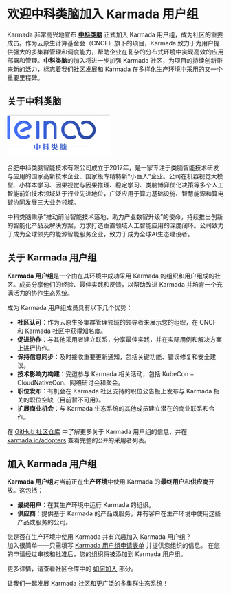 # 欢迎中科类脑加入 Karmada 用户组

Karmada 非常高兴地宣布 **[中科类脑](http://www.leinao.ai/)** 正式加入 Karmada 用户组，成为社区的重要成员。作为云原生计算基金会（CNCF）旗下的项目，Karmada 致力于为用户提供强大的多集群管理和调度能力，帮助企业在复杂的分布式环境中实现高效的应用部署和管理。**中科类脑**的加入将进一步加强 Karmada 社区，为项目的持续创新带来新的活力，标志着我们社区发展和 Karmada 在多样化生产环境中采用的又一个重要里程碑。

## 关于中科类脑

![brain inspired](../../../../static/img/supporters/leinao.png)

合肥中科类脑智能技术有限公司成立于2017年，是一家专注于类脑智能技术研发与应用的国家高新技术企业、国家级专精特新“小巨人”企业。公司在机器视觉大模型、小样本学习、因果视觉与因果推理、稳定学习、类脑博弈优化决策等多个人工智能前沿技术领域处于行业先进地位，广泛应用于算力基础设施、智慧能源和算电碳协同发展三大业务领域。

中科类脑秉承“推动前沿智能技术落地，助力产业数智升级”的使命，持续推出创新的智能化产品及解决方案，力求打造垂直领域人工智能应用的深度闭环。公司致力于成为全球领先的能源智能服务企业，致力于成为全球AI生态建设者。

## 关于 Karmada 用户组

**Karmada 用户组**是一个由在其环境中成功采用 Karmada 的组织和用户组成的社区。成员分享他们的经验、最佳实践和反馈，以帮助改进 Karmada 并培育一个充满活力的协作生态系统。

成为 Karmada 用户组成员具有以下几个优势：

- **社区认可**：作为云原生多集群管理领域的领导者来展示您的组织，在 CNCF 和 Karmada 社区中获得知名度。
- **促进协作**：与其他采用者建立联系，分享最佳实践，并在实际用例和解决方案上进行协作。
- **保持信息同步**：及时接收重要更新通知，包括关键功能、错误修复和安全建议。
- **技术影响力构建**：受邀参与 Karmada 相关活动，包括 KubeCon + CloudNativeCon、网络研讨会和聚会。
- **职位发布**：有机会在 Karmada 社区支持的职位公告板上发布与 Karmada 相关的职位空缺（目前暂不可用）。
- **扩展商业机会**：与 Karmada 生态系统的其他成员建立潜在的商业联系和合作。

在 [GitHub 社区仓库](https://github.com/karmada-io/community/tree/main/adopter-group) 中了解更多关于 Karmada 用户组的信息，并在 [karmada.io/adopters](https://karmada.io/zh/adopters) 查看完整的`公开`的采用者列表。

## 加入 Karmada 用户组

**Karmada 用户组**对当前正在**生产环境**中使用 Karmada 的**最终用户**和**供应商**开放。这包括：

- **最终用户**：在其生产环境中运行 Karmada 的组织。
- **供应商**：提供基于 Karmada 的产品或服务，并有客户在生产环境中使用这些产品或服务的公司。

您是否在生产环境中使用 Karmada 并有兴趣加入 Karmada 用户组？  
加入很简单——只需填写 [Karmada 用户组申请表单](https://github.com/karmada-io/karmada/issues/4540) 并提供您组织的信息。
在您的申请经过审核和批准后，您的组织将被添加到 Karmada 用户组。

更多详情，请查看社区仓库中的 [如何加入](https://github.com/karmada-io/community/tree/main/adopter-group#how-to-join) 部分。

让我们一起发展 Karmada 社区和更广泛的多集群生态系统！
